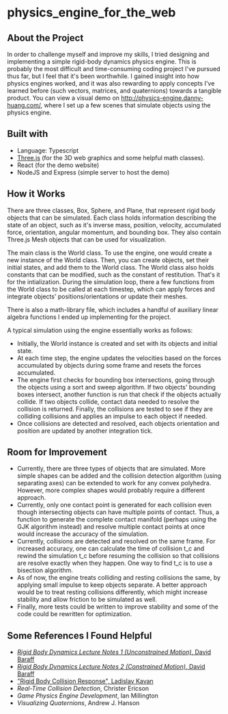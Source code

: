 # physics_engine_for_the_web

## About the Project
In order to challenge myself and improve my skills, I tried designing and implementing a simple rigid-body dynamics physics engine. This is probably the most difficult and time-consuming coding project I've pursued thus far, but I feel that it's been worthwhile. I gained insight into how physics engines worked, and it was also rewarding to apply concepts I've learned before (such vectors, matrices, and quaternions) towards a tangible product. You can view a visual demo on http://physics-engine.danny-huang.com/, where I set up a few scenes that simulate objects using the physics engine.

## Built with
* Language: Typescript
* [Three.js](https://threejs.org) (for the 3D web graphics and some helpful math classes).
* React (for the demo website)
* NodeJS and Express (simple server to host the demo)

## How it Works
There are three classes, Box, Sphere, and Plane, that represent rigid body objects that can be simulated. Each class holds information describing the state of an object, such as it's inverse mass, position, velocity, accumulated force, orientation, angular momentum, and bounding box. They also contain Three.js Mesh objects that can be used for visualization.

The main class is the World class. To use the engine, one would create a new instance of the World class. Then, you can create objects, set their initial states, and add them to the World class. The World class also holds constants that can be modified, such as the constant of restitution. That's it for the intialization. During the simulation loop, there a few functions from the World class to be called at each timestep, which can apply forces and integrate objects' positions/orientations or update their meshes.

There is also a math-library file, which includes a handful of auxiliary linear algebra functions I ended up implementing for the project.

A typical simulation using the engine essentially works as follows:
* Initially, the World instance is created and set with its objects and initial state.
* At each time step, the engine updates the velocities based on the forces accumulated by objects during some frame and resets the forces accumulated.
* The engine first checks for bounding box intersections, going through the objects using a sort and sweep algorithm. If two objects' bounding boxes intersect, another function is run that check if the objects actually collide. If two objects collide, contact data needed to resolve the collision is returned. Finally, the collisions are tested to see if they are colliding collisions and applies an impulse to each object if needed.
* Once collisions are detected and resolved, each objects orientation and position are updated by another integration tick.

## Room for Improvement
* Currently, there are three types of objects that are simulated. More simple shapes can be added and the collision detection algorithm (using separating axes) can be extended to work for any convex polyhedra. However, more complex shapes would probably require a different approach.
* Currently, only one contact point is generated for each collision even though intersecting objects can have multiple points of contact. Thus, a function to generate the complete contact manifold (perhaps using the GJK algorithm instead) and resolve multiple contact points at once would increase the accuracy of the simulation.
* Currently, collisions are detected and resolved on the same frame. For increased accuracy, one can calculate the time of collision t_c and rewind the simulation t_c before resuming the collision so that collisions are resolve exactly when they happen. One way to find t_c is to use a bisection algorithm.
* As of now, the engine treats colliding and resting collisions the same, by applying small impulse to keep objects separate. A better approach would be to treat resting collisions differently, which might increase stability and allow friction to be simulated as well.
* Finally, more tests could be written to improve stability and some of the code could be rewritten for optimization.

## Some References I Found Helpful

* [<em>Rigid Body Dynamics Lecture Notes 1 (Unconstrained Motion)</em>, David Baraff](https://www.cs.cmu.edu/~baraff/sigcourse/notesd1.pdf)
* [<em>Rigid Body Dynamics Lecture Notes 2 (Constrained Motion)</em>, David Baraff](https://www.cs.cmu.edu/~baraff/sigcourse/notesd2.pdf)
* ["Rigid Body Collision Response", Ladislav Kavan](https://www.cs.utah.edu/~ladislav/kavan03rigid/kavan03rigid.pdf)
* <em>Real-Time Collision Detection</em>, Christer Ericson
* <em>Game Physics Engine Development</em>, Ian Millington
* <em>Visualizing Quaternions</em>, Andrew J. Hanson
